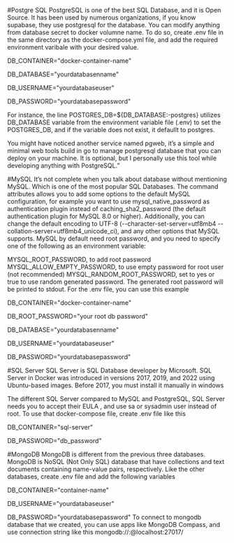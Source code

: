 #Postgre SQL
PostgreSQL is one of the best SQL Database, and it is Open Source. It has been used by numerous organizations, if you know supabase, they use postgresql for the database. 
You can modify anything from database secret to docker volumne name. To do so, create .env file in the same directory as the docker-compose.yml file, and add the required environment varibale with your desired value.

DB_CONTAINER="docker-container-name"

DB_DATABASE="yourdatabasenname"

DB_USERNAME="yourdatabaseuser"

DB_PASSWORD="yourdatabasepassword"

For instance, the line POSTGRES_DB=${DB_DATABASE:-postgres} utilizes DB_DATABASE variable from the environment variable file (.env) to set the POSTGRES_DB, and if the variable does not exist, it defaullt to postgres.

You might have noticed another service named pgweb, it’s a simple and minimal web tools build in go to manage postgresql database that you can deploy on your machine. It is optional, but I personally use this tool while developing anything with PostgreSQL.”

#MySQL
It’s not complete when you talk about database without mentioning MySQL. Which is one of the most popular SQL Databases. The command attributes allows you to add some options to the default MySQL configuration, for example you want to use mysql_native_password as authentication plugin instead of caching_sha2_password (the default authentication plugin for MySQL 8.0 or higher). Additionally, you can change the default encoding to UTF-8 (--character-set-server=utf8mb4 --collation-server=utf8mb4_unicode_ci), and any other options that MySQL supports. MySQL by default need root password, and you need to specify one of the following as an environment variable:

MYSQL_ROOT_PASSWORD, to add root password
MYSQL_ALLOW_EMPTY_PASSWORD, to use empty password for root user (not recommended)
MYSQL_RANDOM_ROOT_PASSWORD, set to yes or true to use random generated password. The generated root password will be printed to stdout.
For the .env file, you can use this example

DB_CONTAINER="docker-container-name"

DB_ROOT_PASSWORD="your root db password"

DB_DATABASE="yourdatabasenname"

DB_USERNAME="yourdatabaseuser"

DB_PASSWORD="yourdatabasepassword"

#SQL Server
SQL Server is SQL Database developer by Microsoft. SQL Server in Docker was introduced in versions 2017, 2019, and 2022 using Ubuntu-based images. Before 2017, you must install it manually in windows

The different SQL Server compared to MySQL and PostgreSQL, SQL Server needs you to accept their EULA , and use sa or sysadmin user instead of root. To use that docker-compose file, create .env file like this

DB_CONTAINER="sql-server"

DB_PASSWORD="db_password"

#MongoDB
MongoDB is different from the previous three databases. MongoDB is NoSQL (Not Only SQL) database that have collections and text documents containing name-value pairs, respectively.  Like the other databases, create .env file and add the following variables

DB_CONTAINER="container-name"

DB_USERNAME="yourdatabaseuser"

DB_PASSWORD="yourdatabasepassword"
To connect to mongodb database that we created, you can use apps like MongoDB Compass, and use connection string like this mongodb://<username>:<password>@localhost:27017/
